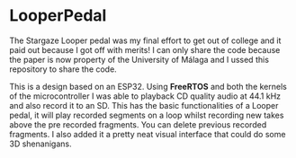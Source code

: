 # LooperPedal

The Stargaze Looper pedal was my final effort to get out of college and it paid out because I got off with merits! I can only share the code because the paper is now property of the University of Málaga and I ussed this repository to share the code.

This is a design based on an ESP32. Using **FreeRTOS** and both the kernels of the microcontroller I was able to playback CD quality audio at 44.1 kHz and also record it to an SD. This has the basic functionalities of a Looper pedal, it will play recorded segments on a loop whilst recording new takes above the pre recorded fragments. You can delete previous recorded fragments. I also added it a pretty neat visual interface that could do some 3D shenanigans. 
